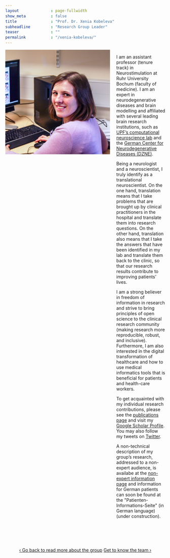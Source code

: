 ```yaml
---
layout              : page-fullwidth
show_meta           : false
title               : "Prof. Dr. Xenia Kobeleva"
subheadline         : "Research Group Leader"
teaser              : ""
permalink           : "/xenia-kobeleva/"
---
```

<style>
@media (min-width: 500px) {
    .media {
        display: grid;
        grid-template-columns: fit-content(330px) 1fr;
        grid-template-rows:1fr auto;
        grid-template-areas:
            "image content";
        grid-gap: 20px;
        margin-bottom: 4em;
    }
	
    .img {
        grid-area: image;
    }

    .content {
        grid-area: content;
    }

    .footer {
        grid-area: footer;
    }
}
</style>


<div class="media">
	<div class="img">
		<img src="/images/profile_xeniakobeleva.jpg">
	</div>
	<div class="content">
    <p>I am an assistant professor (tenure track) in Neurostimulation at Ruhr University Bochum (faculty of medicine). I am an expert in neurodegenerative diseases and brain modelling and affiliated with several leading brain research institutions, such as <a href="https://www.upf.edu/web/cns">UPF’s computational neuroscience lab</a> and the <a href="https://www.dzne.de/en/">German Center for Neurodegenerative Diseases (DZNE)</a>.</p>
    <p>Being a neurologist and a neuroscientist, I truly identify as a translational neuroscientist. On the one hand, translation means that I take problems that are brought up by clinical practitioners in the hospital and translate them into research questions. On the other hand, translation also means that I take the answers that have been identified in my lab and translate them back to the clinic, so that our research results contribute to improving patients’ lives.</p>
    <p>I am a strong believer in freedom of information in research and strive to bring principles of open science to the clinical research community (making research more reproducible, robust, and inclusive). Furthermore, I am also interested in the digital transformation of healthcare and how to use medical informatics tools that is beneficial for patients and health-care workers.</p>
    <p>To get acquainted with my individual research contributions, please see the <a href="/publications/">publications page</a> and visit my <a href="https://scholar.google.com/citations?user=tlMCbgwAAAAJ">Google Scholar Profile</a>. You may also follow my tweets on <a href="https://twitter.com/dr_xenia">Twitter</a>.</p>
    <p>A non-technical description of my group’s research, addressed to a non-expert audience, is availabe at the <a href="/non-expert-info/">non-expert information page</a> and information for German patients can soon be found at the "Patienten-Informations-Seite" (in German language) (under construction).</p>
	</div>
</div>

<div style="text-align: center;">
<a class="radius button small" href="{{ site.url }}{{ site.baseurl }}/about/">‹ Go back to read more about the group</a>
<a class="radius button small" href="{{ site.url }}{{ site.baseurl }}/team/">Get to know the team ›</a>
</div>

<br><br>
